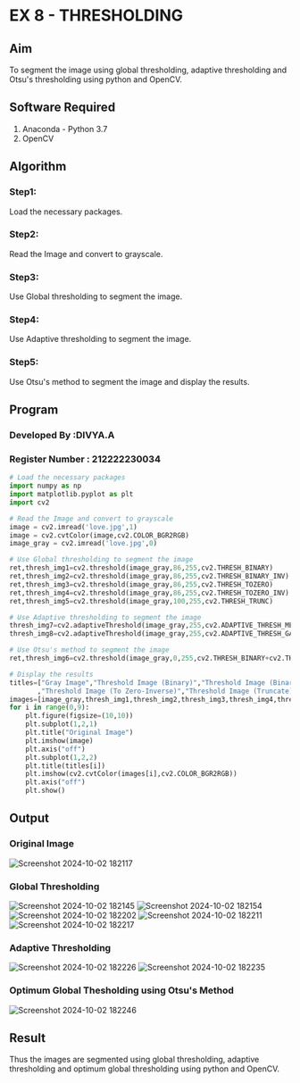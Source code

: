# EX 8 - THRESHOLDING
## Aim
To segment the image using global thresholding, adaptive thresholding and Otsu's thresholding using python and OpenCV.

## Software Required
1. Anaconda - Python 3.7
2. OpenCV

## Algorithm

### Step1:
Load the necessary packages.

### Step2:
Read the Image and convert to grayscale.

### Step3:
Use Global thresholding to segment the image.

### Step4:
Use Adaptive thresholding to segment the image.

### Step5:
Use Otsu's method to segment the image and display the results.

## Program
### Developed By :DIVYA.A
### Register Number : 212222230034
```python
# Load the necessary packages
import numpy as np
import matplotlib.pyplot as plt
import cv2

# Read the Image and convert to grayscale
image = cv2.imread('love.jpg',1)
image = cv2.cvtColor(image,cv2.COLOR_BGR2RGB)
image_gray = cv2.imread('love.jpg',0)

# Use Global thresholding to segment the image
ret,thresh_img1=cv2.threshold(image_gray,86,255,cv2.THRESH_BINARY)
ret,thresh_img2=cv2.threshold(image_gray,86,255,cv2.THRESH_BINARY_INV)
ret,thresh_img3=cv2.threshold(image_gray,86,255,cv2.THRESH_TOZERO)
ret,thresh_img4=cv2.threshold(image_gray,86,255,cv2.THRESH_TOZERO_INV)
ret,thresh_img5=cv2.threshold(image_gray,100,255,cv2.THRESH_TRUNC)

# Use Adaptive thresholding to segment the image
thresh_img7=cv2.adaptiveThreshold(image_gray,255,cv2.ADAPTIVE_THRESH_MEAN_C,cv2.THRESH_BINARY,11,2)
thresh_img8=cv2.adaptiveThreshold(image_gray,255,cv2.ADAPTIVE_THRESH_GAUSSIAN_C,cv2.THRESH_BINARY,11,2)

# Use Otsu's method to segment the image 
ret,thresh_img6=cv2.threshold(image_gray,0,255,cv2.THRESH_BINARY+cv2.THRESH_OTSU)

# Display the results
titles=["Gray Image","Threshold Image (Binary)","Threshold Image (Binary Inverse)","Threshold Image (To Zero)"
       ,"Threshold Image (To Zero-Inverse)","Threshold Image (Truncate)","Otsu","Adaptive Threshold (Mean)","Adaptive Threshold (Gaussian)"]
images=[image_gray,thresh_img1,thresh_img2,thresh_img3,thresh_img4,thresh_img5,thresh_img6,thresh_img7,thresh_img8]
for i in range(0,9):
    plt.figure(figsize=(10,10))
    plt.subplot(1,2,1)
    plt.title("Original Image")
    plt.imshow(image)
    plt.axis("off")
    plt.subplot(1,2,2)
    plt.title(titles[i])
    plt.imshow(cv2.cvtColor(images[i],cv2.COLOR_BGR2RGB))
    plt.axis("off")
    plt.show()

```
## Output

### Original Image
![Screenshot 2024-10-02 182117](https://github.com/user-attachments/assets/53ee486c-797d-4da4-8a6d-de46a153d822)


### Global Thresholding
![Screenshot 2024-10-02 182145](https://github.com/user-attachments/assets/eba839e0-074a-4e5a-8110-6a27224fd1a9)
![Screenshot 2024-10-02 182154](https://github.com/user-attachments/assets/8494d605-63f2-406f-8e04-4cd5058dfeba)
![Screenshot 2024-10-02 182202](https://github.com/user-attachments/assets/2d90240b-07a3-4e55-932f-de9115f49a80)
![Screenshot 2024-10-02 182211](https://github.com/user-attachments/assets/34d39b45-3118-442e-8ab0-d76cc98ccd11)
![Screenshot 2024-10-02 182217](https://github.com/user-attachments/assets/07d351c5-3a7f-48d3-b447-9b4ea30abfbd)

### Adaptive Thresholding
![Screenshot 2024-10-02 182226](https://github.com/user-attachments/assets/3213c5e7-a41c-4c9a-a6db-d6ad89a4463d)
![Screenshot 2024-10-02 182235](https://github.com/user-attachments/assets/f23ca339-965e-4524-81a0-a8ecfcc9b9a0)


### Optimum Global Thesholding using Otsu's Method
![Screenshot 2024-10-02 182246](https://github.com/user-attachments/assets/7b4abc39-b761-4357-a0df-68952579009f)



## Result
Thus the images are segmented using global thresholding, adaptive thresholding and optimum global thresholding using python and OpenCV.
